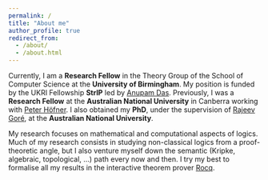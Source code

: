```yaml
---
permalink: /
title: "About me"
author_profile: true
redirect_from: 
  - /about/
  - /about.html
---
```


Currently, I am a __Research Fellow__ in the Theory Group of the School of Computer Science at the __University of Birmingham__. My position is funded by the UKRI Fellowship __StrIP__ led by [Anupam Das](https://www.anupamdas.com). Previously, I was a __Research Fellow__ at the __Australian National University__ in Canberra working with [Peter Höfner](https://comp.anu.edu.au/people/peter-hoefner/). I also obtained my __PhD__, under the supervision of [Rajeev Goré](https://scholar.google.co.uk/citations?user=2lWIhEgAAAAJ&hl), at the __Australian National University__.

My research focuses on mathematical and computational aspects of logics. Much of my research consists in studying non-classical logics from a proof-theoretic angle, but I also venture myself down the semantic (Kripke, algebraic, topological, ...) path every now and then. I try my best to formalise all my results in the interactive theorem prover [Rocq](https://rocq-prover.org).
